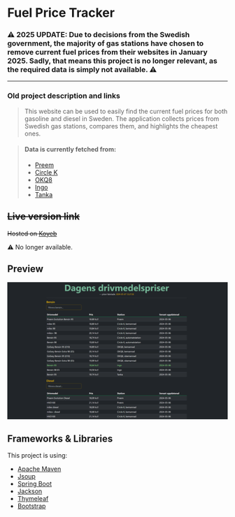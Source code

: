 # Fuel Price Tracker

### ⚠️ **2025 UPDATE: Due to decisions from the Swedish government, the majority of gas stations have chosen to remove current fuel prices from their websites in January 2025. Sadly, that means this project is no longer relevant, as the required data is simply not available.** ⚠️ 

<hr>

### Old project description and links

> This website can be used to easily find the current fuel prices for both gasoline and diesel in Sweden. The application collects prices from Swedish gas stations, compares them, and highlights the cheapest ones.

> #### Data is currently fetched from:
> - [Preem](https://www.preem.se/privat/drivmedel/drivmedelspriser/)
> - [Circle K](https://www.circlek.se/drivmedel/drivmedelspriser)
> - [OKQ8](https://www.okq8.se/pa-stationen/drivmedel/)
> - [Ingo](https://www.ingo.se/v%C3%A5ra-l%C3%A5ga-priser/v%C3%A5ra-l%C3%A5ga-priser/aktuella-listpriser)
> - [Tanka](https://tanka.se/)

## ~~Live version link~~
~~Hosted on [Koyeb](https://inadequate-selie-juninger-dev.koyeb.app/)~~

⚠️ No longer available. 

## Preview 

![screenshot](screenshot.png)

## Frameworks & Libraries

This project is using:
- [Apache Maven](https://maven.apache.org/)
- [Jsoup](https://jsoup.org/)
- [Spring Boot](https://spring.io/projects/spring-boot)
- [Jackson](https://github.com/FasterXML/jackson)
- [Thymeleaf](https://www.thymeleaf.org/index.html)
- [Bootstrap](https://getbootstrap.com/) 